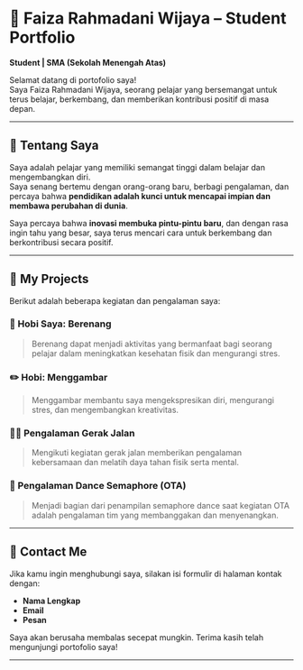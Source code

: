 # 🌟 Faiza Rahmadani Wijaya – Student Portfolio

**Student | SMA (Sekolah Menengah Atas)**

Selamat datang di portofolio saya!  
Saya Faiza Rahmadani Wijaya, seorang pelajar yang bersemangat untuk terus belajar, berkembang, dan memberikan kontribusi positif di masa depan.

---

## 🧑 Tentang Saya

Saya adalah pelajar yang memiliki semangat tinggi dalam belajar dan mengembangkan diri.  
Saya senang bertemu dengan orang-orang baru, berbagi pengalaman, dan percaya bahwa **pendidikan adalah kunci untuk mencapai impian dan membawa perubahan di dunia**.

Saya percaya bahwa **inovasi membuka pintu-pintu baru**, dan dengan rasa ingin tahu yang besar, saya terus mencari cara untuk berkembang dan berkontribusi secara positif.

---

## 💼 My Projects

Berikut adalah beberapa kegiatan dan pengalaman saya:

### 🎯 Hobi Saya: Berenang
> Berenang dapat menjadi aktivitas yang bermanfaat bagi seorang pelajar dalam meningkatkan kesehatan fisik dan mengurangi stres.

### ✏️ Hobi: Menggambar
> Menggambar membantu saya mengekspresikan diri, mengurangi stres, dan mengembangkan kreativitas.

### 🚶‍♀️ Pengalaman Gerak Jalan
> Mengikuti kegiatan gerak jalan memberikan pengalaman kebersamaan dan melatih daya tahan fisik serta mental.

### 🕺 Pengalaman Dance Semaphore (OTA)
> Menjadi bagian dari penampilan semaphore dance saat kegiatan OTA adalah pengalaman tim yang membanggakan dan menyenangkan.

---

## 📩 Contact Me

Jika kamu ingin menghubungi saya, silakan isi formulir di halaman kontak dengan:

- **Nama Lengkap**
- **Email**
- **Pesan**

Saya akan berusaha membalas secepat mungkin. Terima kasih telah mengunjungi portofolio saya!

---
